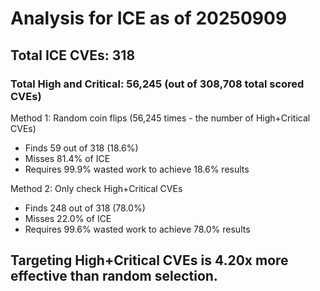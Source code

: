 # Analysis for ICE as of 20250909

## Total ICE CVEs: 318
### Total High and Critical: 56,245 (out of 308,708 total scored CVEs)

Method 1: Random coin flips (56,245 times - the number of High+Critical CVEs)
  - Finds 59 out of 318 (18.6%)
  - Misses 81.4% of ICE
  - Requires 99.9% wasted work to achieve 18.6% results

Method 2: Only check High+Critical CVEs
  - Finds 248 out of 318 (78.0%)
  - Misses 22.0% of ICE
  - Requires 99.6% wasted work to achieve 78.0% results

## Targeting High+Critical CVEs is 4.20x more effective than random selection.

